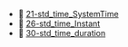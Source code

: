 * 📄 [21-std_time_SystemTime](21-std_time_SystemTime.md)
* 📄 [26-std_time_Instant](26-std_time_Instant.md)
* 📄 [30-std_time_duration](30-std_time_duration.md)
